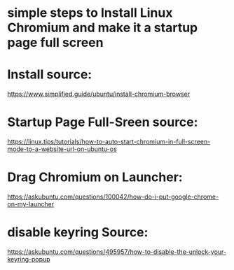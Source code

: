 # simple steps to Install Linux Chromium and make it a startup page full screen
# Install source:
https://www.simplified.guide/ubuntu/install-chromium-browser

# Startup Page Full-Sreen source:
https://linux.tips/tutorials/how-to-auto-start-chromium-in-full-screen-mode-to-a-website-url-on-ubuntu-os
# Drag Chromium on Launcher:
https://askubuntu.com/questions/100042/how-do-i-put-google-chrome-on-my-launcher
# disable keyring Source:
https://askubuntu.com/questions/495957/how-to-disable-the-unlock-your-keyring-popup
